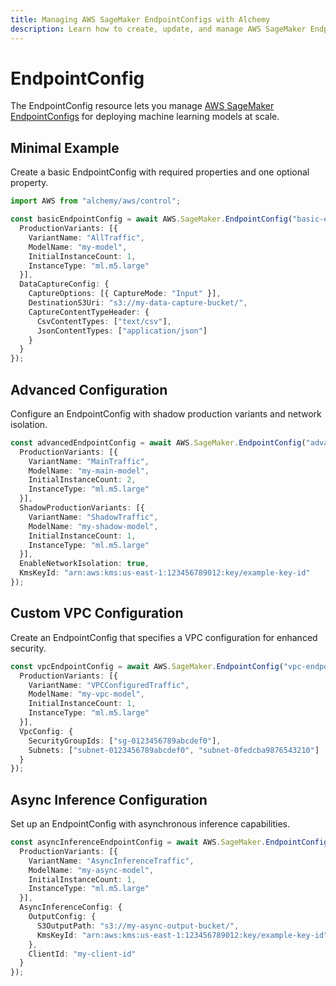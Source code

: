 ```yaml
---
title: Managing AWS SageMaker EndpointConfigs with Alchemy
description: Learn how to create, update, and manage AWS SageMaker EndpointConfigs using Alchemy Cloud Control.
---
```


# EndpointConfig

The EndpointConfig resource lets you manage [AWS SageMaker EndpointConfigs](https://docs.aws.amazon.com/sagemaker/latest/userguide/) for deploying machine learning models at scale.

## Minimal Example

Create a basic EndpointConfig with required properties and one optional property.

```ts
import AWS from "alchemy/aws/control";

const basicEndpointConfig = await AWS.SageMaker.EndpointConfig("basic-endpoint-config", {
  ProductionVariants: [{
    VariantName: "AllTraffic",
    ModelName: "my-model",
    InitialInstanceCount: 1,
    InstanceType: "ml.m5.large"
  }],
  DataCaptureConfig: {
    CaptureOptions: [{ CaptureMode: "Input" }],
    DestinationS3Uri: "s3://my-data-capture-bucket/",
    CaptureContentTypeHeader: {
      CsvContentTypes: ["text/csv"],
      JsonContentTypes: ["application/json"]
    }
  }
});
```

## Advanced Configuration

Configure an EndpointConfig with shadow production variants and network isolation.

```ts
const advancedEndpointConfig = await AWS.SageMaker.EndpointConfig("advanced-endpoint-config", {
  ProductionVariants: [{
    VariantName: "MainTraffic",
    ModelName: "my-main-model",
    InitialInstanceCount: 2,
    InstanceType: "ml.m5.large"
  }],
  ShadowProductionVariants: [{
    VariantName: "ShadowTraffic",
    ModelName: "my-shadow-model",
    InitialInstanceCount: 1,
    InstanceType: "ml.m5.large"
  }],
  EnableNetworkIsolation: true,
  KmsKeyId: "arn:aws:kms:us-east-1:123456789012:key/example-key-id"
});
```

## Custom VPC Configuration

Create an EndpointConfig that specifies a VPC configuration for enhanced security.

```ts
const vpcEndpointConfig = await AWS.SageMaker.EndpointConfig("vpc-endpoint-config", {
  ProductionVariants: [{
    VariantName: "VPCConfiguredTraffic",
    ModelName: "my-vpc-model",
    InitialInstanceCount: 1,
    InstanceType: "ml.m5.large"
  }],
  VpcConfig: {
    SecurityGroupIds: ["sg-0123456789abcdef0"],
    Subnets: ["subnet-0123456789abcdef0", "subnet-0fedcba9876543210"]
  }
});
```

## Async Inference Configuration

Set up an EndpointConfig with asynchronous inference capabilities.

```ts
const asyncInferenceEndpointConfig = await AWS.SageMaker.EndpointConfig("async-inference-endpoint-config", {
  ProductionVariants: [{
    VariantName: "AsyncInferenceTraffic",
    ModelName: "my-async-model",
    InitialInstanceCount: 1,
    InstanceType: "ml.m5.large"
  }],
  AsyncInferenceConfig: {
    OutputConfig: {
      S3OutputPath: "s3://my-async-output-bucket/",
      KmsKeyId: "arn:aws:kms:us-east-1:123456789012:key/example-key-id"
    },
    ClientId: "my-client-id"
  }
});
```